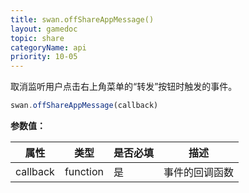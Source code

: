 ```yaml
---
title: swan.offShareAppMessage()
layout: gamedoc
topic: share
categoryName: api
priority: 10-05
---
```


取消监听用户点击右上角菜单的“转发”按钮时触发的事件。

```js
swan.offShareAppMessage(callback)
```

**参数值：**

|属性|类型|是否必填|描述|
|-|-|-|-|
|callback|function|是|事件的回调函数|